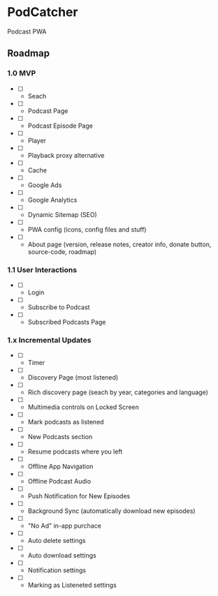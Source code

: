 # PodCatcher

Podcast PWA

## Roadmap

### 1.0 MVP
- [ ] - Seach
- [ ] - Podcast Page
- [ ] - Podcast Episode Page
- [ ] - Player
- [ ] - Playback proxy alternative
- [ ] - Cache
- [ ] - Google Ads
- [ ] - Google Analytics
- [ ] - Dynamic Sitemap (SEO)
- [ ] - PWA config (icons, config files and stuff)
- [ ] - About page (version, release notes, creator info, donate button, source-code, roadmap)

### 1.1 User Interactions
- [ ] - Login
- [ ] - Subscribe to Podcast
- [ ] - Subscribed Podcasts Page

### 1.x Incremental Updates
- [ ] - Timer
- [ ] - Discovery Page (most listened)
- [ ] - Rich discovery page (seach by year, categories and language)
- [ ] - Multimedia controls on Locked Screen
- [ ] - Mark podcasts as listened
- [ ] - New Podcasts section
- [ ] - Resume podcasts where you left
- [ ] - Offline App Navigation
- [ ] - Offline Podcast Audio
- [ ] - Push Notification for New Episodes
- [ ] - Background Sync (automatically download new episodes)
- [ ] - "No Ad" in-app purchace
- [ ] - Auto delete settings
- [ ] - Auto download settings
- [ ] - Notification settings
- [ ] - Marking as Listeneted settings
